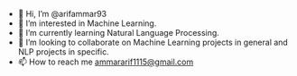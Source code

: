 - 👋 Hi, I’m @arifammar93
- 👀 I’m interested in Machine Learning.
- 🌱 I’m currently learning Natural Language Processing.
- 💞️ I’m looking to collaborate on Machine Learning projects in general and NLP projects in specific.
- 📫 How to reach me ammararif1115@gmail.com

<!---
arifammar93/arifammar93 is a ✨ special ✨ repository because its `README.md` (this file) appears on your GitHub profile.
You can click the Preview link to take a look at your changes.
--->
